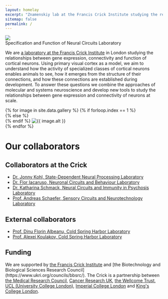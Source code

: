 ```yaml
---
layout: homelay
excerpt: "Znamenskiy lab at the Francis Crick Institute studying the relationships between gene expression, connectivity and function of cortical neurons."
sitemap: false
permalink: /
---
```


<div class="col-sm-12">
<img class="float-left biglogo" src="{{ site.url }}{{ site.baseurl }}/images/lab_logo_color.svg">
<div class="bigtitle titlebox">
Specification and Function of Neural Circuits Laboratory
</div>
</div>

<div class="col-sm-12">
  <p>
  We are <a href="https://www.crick.ac.uk/research/labs/petr-znamenskiy">a laboratory at the Francis Crick Institute</a>
  in London studying the relationships between gene expression, connectivity and
  function of cortical neurons. Using primary visual cortex as a model, we aim
  to understand how the activity of specialized classes of cortical neurons
  enables animals to see, how it emerges from the structure of their connections,
  and how these connections are established during development. To answer these
  questions we combine the approaches of molecular and systems neuroscience and
  develop new tools to study the relationships between gene expression
  and connectivity of neurons at scale.
  </p>
</div>

<div class="col-12" markdown="1">
<div class="carousel slide" data-ride="carousel">
  <div class="carousel-inner" role="listbox" style="max-width:900px; max-height:600px !important;">
    {% for image in site.data.gallery %}
    {% if forloop.index == 1 %}
    <div class="carousel-item active">
    {% else %}
    <div class="carousel-item">
    {% endif %}
      <img class="d-block w-100" src="{{ site.url }}{{ site.baseurl }}/images/carousel/{{ image.name }}" alt="{{ image.alt }}">
    </div>
    {% endfor %}
  </div>
</div>

# Our collaborators

## Collaborators at the Crick

- [Dr. Jonny Kohl, State-Dependent Neural Processing Laboratory](https://www.kohl-lab.org/)
- [Dr. Flor Iacaruso, Neuronal Circuits and Behaviour Laboratory](https://www.crick.ac.uk/research/labs/flor-iacaruso)
- [Dr. Katharina Schmack, Neural Circuits and Immunity in Psychosis Laboratory](https://www.crick.ac.uk/research/labs/katharina-schmack)
- [Prof. Andreas Schaefer, Sensory Circuits and Neurotechnology Laboratory](https://www.crick.ac.uk/research/labs/andreas-schaefer)

## External collaborators

- [Prof. Dinu Florin Albeanu, Cold Spring Harbor Laboratory](http://albeanulab.labsites.cshl.edu/)
- [Prof. Alexei Koulakov, Cold Spring Harbor Laboratory](https://www.cshl.edu/research/faculty-staff/alexei-koulakov/)

</div>

<div class="col-sm-12">
<h2>Funding</h2>
<p>
We are supported by <a href="http://www.crick.ac.uk">the Francis Crick Institute</a> and [the Biotechnology and Biological Sciences Research Council](https://www.ukri.org/councils/bbsrc/). The Crick is a partnership between
<a href="https://mrc.ukri.org/">the Medical Research Council</a>,
<a href="https://www.cancerresearchuk.org/">Cancer Research UK</a>,
<a href="https://wellcome.org/">the Wellcome Trust</a>,
<a href="https://www.ucl.ac.uk/">UCL (University College London)</a>,
<a href="https://www.imperial.ac.uk/">Imperial College London</a> and
<a href="https://www.kcl.ac.uk/">King's College London</a>.
</p>

<p></p>
</div>
